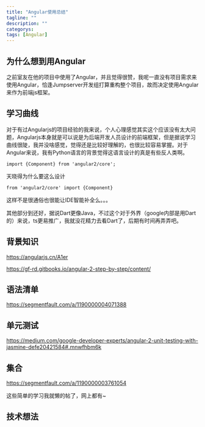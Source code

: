 ```yaml
---
title: "Angular使用总结"
tagline: ""
description: ""
categorys: 
tags: [Angular]
---
```


## 为什么想到用Angular

之前室友在他的项目中使用了Angular，并且觉得很赞，我呢一直没有项目需求来使用Angular，恰逢Jumpserver开发组打算重构整个项目，故而决定使用Angular来作为前端js框架。

## 学习曲线

对于有过Angularjs的项目经验的我来说，个人心理感觉其实这个应该没有太大问题，Angularjs本身就是可以说是为后端开发人员设计的前端框架，但是据说学习曲线很陡，我并没啥感觉，觉得还是比较好理解的，也很比较容易掌握。对于Angular来说，我有Python语言的背景觉得这语言设计的真是有些反人类啊。

    import {Component} from 'angular2/core';

天晓得为什么要这么设计

    from 'angular2/core' import {Component}

这样不是很通俗也很能让IDE智能补全么。。。

其他部分到还好，据说Dart更像Java，不过这个对于外界（google内部是用Dart的）来说，ts更易推广，我就没花精力去看Dart了，后期有时间再弄弄吧。

## 背景知识

<https://angularjs.cn/A1er>

<https://gf-rd.gitbooks.io/angular-2-step-by-step/content/>

## 语法清单

<https://segmentfault.com/a/1190000004071388>

## 单元测试

<https://medium.com/google-developer-experts/angular-2-unit-testing-with-jasmine-defe20421584#.mnwfhbm6k>

## 集合

<https://segmentfault.com/a/1190000003761054>

这些简单的学习我就懒的帖了，网上都有~

## 技术想法
